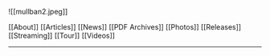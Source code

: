 ![[mullban2.jpeg]]

[[About]]
[[Articles]]
[[News]]
[[PDF Archives]]
[[Photos]]
[[Releases]]
[[Streaming]]
[[Tour]]
[[Videos]]

---

